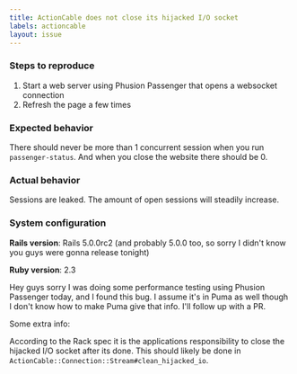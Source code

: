 ```yaml
---
title: ActionCable does not close its hijacked I/O socket
labels: actioncable
layout: issue
---
```


### Steps to reproduce
1. Start a web server using Phusion Passenger that opens a websocket connection
2. Refresh the page a few times
### Expected behavior

There should never be more than 1 concurrent session when you run `passenger-status`. And when you close the website there should be 0.
### Actual behavior

Sessions are leaked. The amount of open sessions will steadily increase.
### System configuration

**Rails version**: Rails 5.0.0rc2 (and probably 5.0.0 too, so sorry I didn't know you guys were gonna release tonight)

**Ruby version**: 2.3

Hey guys sorry I was doing some performance testing using Phusion Passenger today, and I found this bug. I assume it's in Puma as well though I don't know how to make Puma give that info. I'll follow up with a PR.

Some extra info:

According to the Rack spec it is the applications responsibility to close the hijacked I/O socket after its done. This should likely be done in `ActionCable::Connection::Stream#clean_hijacked_io`.

